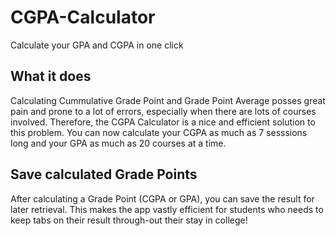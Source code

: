 # CGPA-Calculator
Calculate your GPA and CGPA in one click

## What it does
Calculating Cummulative Grade Point and Grade Point Average posses great pain and prone to a lot of errors, especially when there are lots of courses involved. Therefore, the CGPA Calculator is a nice and efficient solution to this problem. You can now calculate your CGPA as much as 7 sesssions long and your GPA as much as 20 courses at a time.

## Save calculated Grade Points
After calculating a Grade Point (CGPA or GPA), you can save the result for later retrieval. This makes the app vastly efficient for students who needs to keep tabs on their result through-out their stay in college!
